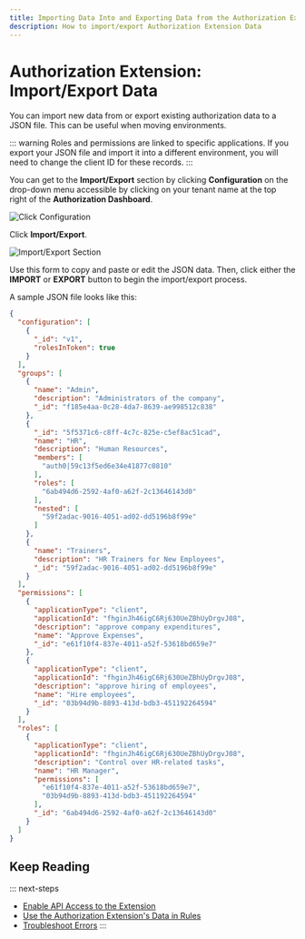```yaml
---
title: Importing Data Into and Exporting Data from the Authorization Extension
description: How to import/export Authorization Extension Data
---
```


# Authorization Extension: Import/Export Data

You can import new data from or export existing authorization data to a JSON file. This can be useful when moving environments. 

::: warning
Roles and permissions are linked to specific applications. If you export your JSON file and import it into a different environment, you will need to change the client ID for these records.
:::

You can get to the **Import/Export** section by clicking **Configuration** on the drop-down menu accessible by clicking on your tenant name at the top right of the **Authorization Dashboard**.

![Click Configuration](/media/articles/extensions/authorization/click-configuration.png)

Click **Import/Export**.

![Import/Export Section](/media/articles/extensions/authorization/import-export.png)

Use this form to copy and paste or edit the JSON data. Then, click either the **IMPORT** or **EXPORT** button to begin the import/export process.

A sample JSON file looks like this:

```json
{
  "configuration": [
    {
      "_id": "v1",
      "rolesInToken": true
    }
  ],
  "groups": [
    {
      "name": "Admin",
      "description": "Administrators of the company",
      "_id": "f185e4aa-0c28-4da7-8639-ae998512c838"
    },
    {
      "_id": "5f5371c6-c8ff-4c7c-825e-c5ef8ac51cad",
      "name": "HR",
      "description": "Human Resources",
      "members": [
        "auth0|59c13f5ed6e34e41877c0810"
      ],
      "roles": [
        "6ab494d6-2592-4af0-a62f-2c13646143d0"
      ],
      "nested": [
        "59f2adac-9016-4051-ad02-dd5196b8f99e"
      ]
    },
    {
      "name": "Trainers",
      "description": "HR Trainers for New Employees",
      "_id": "59f2adac-9016-4051-ad02-dd5196b8f99e"
    }
  ],
  "permissions": [
    {
      "applicationType": "client",
      "applicationId": "fhginJh46igC6Rj630UeZBhUyDrgvJ08",
      "description": "approve company expenditures",
      "name": "Approve Expenses",
      "_id": "e61f10f4-837e-4011-a52f-53618bd659e7"
    },
    {
      "applicationType": "client",
      "applicationId": "fhginJh46igC6Rj630UeZBhUyDrgvJ08",
      "description": "approve hiring of employees",
      "name": "Hire employees",
      "_id": "03b94d9b-8893-413d-bdb3-451192264594"
    }
  ],
  "roles": [
    {
      "applicationType": "client",
      "applicationId": "fhginJh46igC6Rj630UeZBhUyDrgvJ08",
      "description": "Control over HR-related tasks",
      "name": "HR Manager",
      "permissions": [
        "e61f10f4-837e-4011-a52f-53618bd659e7",
        "03b94d9b-8893-413d-bdb3-451192264594"
      ],
      "_id": "6ab494d6-2592-4af0-a62f-2c13646143d0"
    }
  ]
}
```

## Keep Reading

::: next-steps
* [Enable API Access to the Extension](/extensions/authorization-extension/v2/api-access)
* [Use the Authorization Extension's Data in Rules](/extensions/authorization-extension/v2/rules)
* [Troubleshoot Errors](/extensions/authorization-extension/v2/troubleshooting)
:::